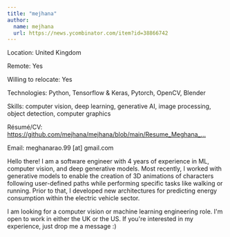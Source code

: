 ```yaml
---
title: "mejhana"
author:
  name: mejhana
  url: https://news.ycombinator.com/item?id=38866742
---
```

Location: United Kingdom

Remote: Yes

Willing to relocate: Yes

Technologies: Python, Tensorflow &amp; Keras, Pytorch, OpenCV, Blender

Skills: computer vision, deep learning, generative AI, image processing, object detection, computer graphics

Résumé&#x2F;CV: <a href="https:&#x2F;&#x2F;github.com&#x2F;mejhana&#x2F;mejhana&#x2F;blob&#x2F;main&#x2F;Resume_Meghana_Rao.pdf">https:&#x2F;&#x2F;github.com&#x2F;mejhana&#x2F;mejhana&#x2F;blob&#x2F;main&#x2F;Resume_Meghana_...</a>

Email: meghanarao.99 [at] gmail.com

Hello there! I am a software engineer with 4 years of experience in ML, computer vision, and deep generative models. Most recently, I worked with generative models to enable the creation of 3D animations of characters following user-defined paths while performing specific tasks like walking or running. Prior to that, I developed new architectures for predicting energy consumption within the electric vehicle sector.

I am looking for a computer vision or machine learning engineering role. I&#x27;m open to work in either the UK or the US. If you&#x27;re interested in my experience, just drop me a message :)
